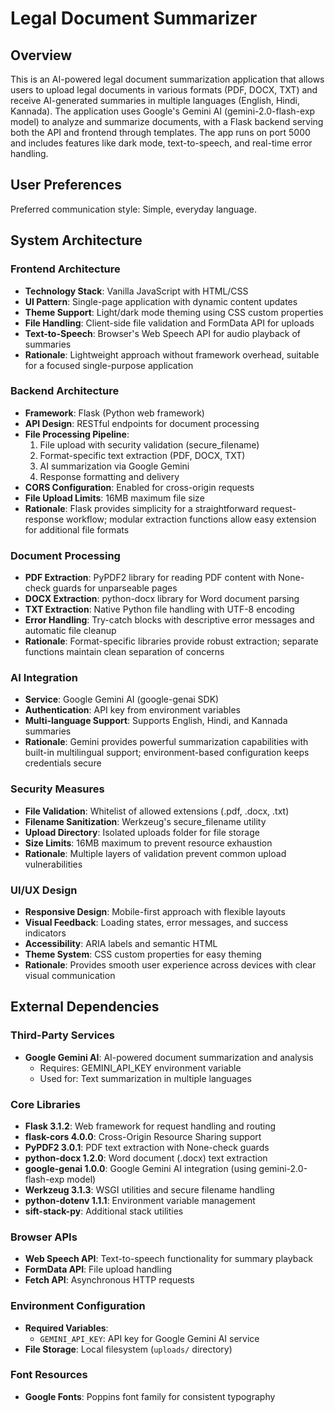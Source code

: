 # Legal Document Summarizer

## Overview

This is an AI-powered legal document summarization application that allows users to upload legal documents in various formats (PDF, DOCX, TXT) and receive AI-generated summaries in multiple languages (English, Hindi, Kannada). The application uses Google's Gemini AI (gemini-2.0-flash-exp model) to analyze and summarize documents, with a Flask backend serving both the API and frontend through templates. The app runs on port 5000 and includes features like dark mode, text-to-speech, and real-time error handling.

## User Preferences

Preferred communication style: Simple, everyday language.

## System Architecture

### Frontend Architecture
- **Technology Stack**: Vanilla JavaScript with HTML/CSS
- **UI Pattern**: Single-page application with dynamic content updates
- **Theme Support**: Light/dark mode theming using CSS custom properties
- **File Handling**: Client-side file validation and FormData API for uploads
- **Text-to-Speech**: Browser's Web Speech API for audio playback of summaries
- **Rationale**: Lightweight approach without framework overhead, suitable for a focused single-purpose application

### Backend Architecture
- **Framework**: Flask (Python web framework)
- **API Design**: RESTful endpoints for document processing
- **File Processing Pipeline**:
  1. File upload with security validation (secure_filename)
  2. Format-specific text extraction (PDF, DOCX, TXT)
  3. AI summarization via Google Gemini
  4. Response formatting and delivery
- **CORS Configuration**: Enabled for cross-origin requests
- **File Upload Limits**: 16MB maximum file size
- **Rationale**: Flask provides simplicity for a straightforward request-response workflow; modular extraction functions allow easy extension for additional file formats

### Document Processing
- **PDF Extraction**: PyPDF2 library for reading PDF content with None-check guards for unparseable pages
- **DOCX Extraction**: python-docx library for Word document parsing
- **TXT Extraction**: Native Python file handling with UTF-8 encoding
- **Error Handling**: Try-catch blocks with descriptive error messages and automatic file cleanup
- **Rationale**: Format-specific libraries provide robust extraction; separate functions maintain clean separation of concerns

### AI Integration
- **Service**: Google Gemini AI (google-genai SDK)
- **Authentication**: API key from environment variables
- **Multi-language Support**: Supports English, Hindi, and Kannada summaries
- **Rationale**: Gemini provides powerful summarization capabilities with built-in multilingual support; environment-based configuration keeps credentials secure

### Security Measures
- **File Validation**: Whitelist of allowed extensions (.pdf, .docx, .txt)
- **Filename Sanitization**: Werkzeug's secure_filename utility
- **Upload Directory**: Isolated uploads folder for file storage
- **Size Limits**: 16MB maximum to prevent resource exhaustion
- **Rationale**: Multiple layers of validation prevent common upload vulnerabilities

### UI/UX Design
- **Responsive Design**: Mobile-first approach with flexible layouts
- **Visual Feedback**: Loading states, error messages, and success indicators
- **Accessibility**: ARIA labels and semantic HTML
- **Theme System**: CSS custom properties for easy theming
- **Rationale**: Provides smooth user experience across devices with clear visual communication

## External Dependencies

### Third-Party Services
- **Google Gemini AI**: AI-powered document summarization and analysis
  - Requires: GEMINI_API_KEY environment variable
  - Used for: Text summarization in multiple languages

### Core Libraries
- **Flask 3.1.2**: Web framework for request handling and routing
- **flask-cors 4.0.0**: Cross-Origin Resource Sharing support
- **PyPDF2 3.0.1**: PDF text extraction with None-check guards
- **python-docx 1.2.0**: Word document (.docx) text extraction
- **google-genai 1.0.0**: Google Gemini AI integration (using gemini-2.0-flash-exp model)
- **Werkzeug 3.1.3**: WSGI utilities and secure filename handling
- **python-dotenv 1.1.1**: Environment variable management
- **sift-stack-py**: Additional stack utilities

### Browser APIs
- **Web Speech API**: Text-to-speech functionality for summary playback
- **FormData API**: File upload handling
- **Fetch API**: Asynchronous HTTP requests

### Environment Configuration
- **Required Variables**:
  - `GEMINI_API_KEY`: API key for Google Gemini AI service
- **File Storage**: Local filesystem (`uploads/` directory)

### Font Resources
- **Google Fonts**: Poppins font family for consistent typography